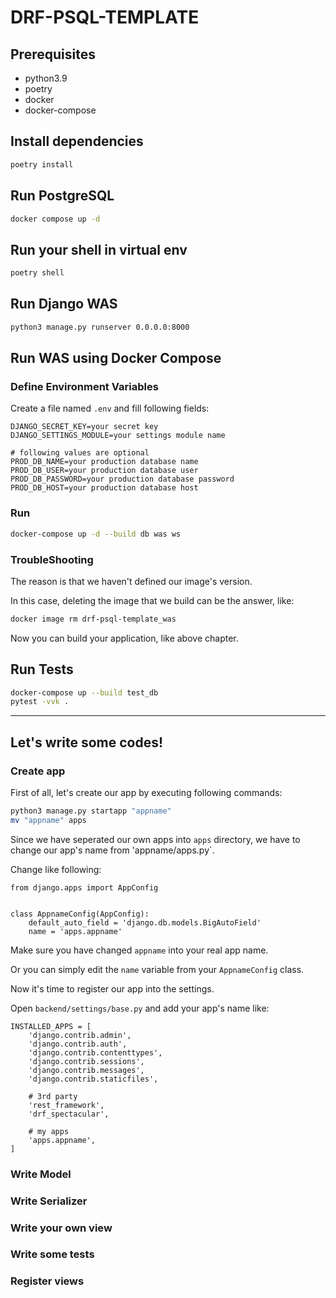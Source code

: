 # DRF-PSQL-TEMPLATE

## Prerequisites

- python3.9
- poetry
- docker
- docker-compose

## Install dependencies

```sh
poetry install
```

## Run PostgreSQL

```sh
docker compose up -d
```

## Run your shell in virtual env

```sh
poetry shell
```

## Run Django WAS

```sh
python3 manage.py runserver 0.0.0.0:8000
```

## Run WAS using Docker Compose

### Define Environment Variables

Create a file named `.env` and fill following fields:

```env
DJANGO_SECRET_KEY=your secret key
DJANGO_SETTINGS_MODULE=your settings module name

# following values are optional
PROD_DB_NAME=your production database name
PROD_DB_USER=your production database user
PROD_DB_PASSWORD=your production database password
PROD_DB_HOST=your production database host
```

### Run

```sh
docker-compose up -d --build db was ws
```

### TroubleShooting

The reason is that we haven't defined our image's version.

In this case, deleting the image that we build can be the answer, like:

```sh
docker image rm drf-psql-template_was
```

Now you can build your application, like above chapter.

## Run Tests

```sh
docker-compose up --build test_db
pytest -vvk .
```

---

## Let's write some codes!

### Create app

First of all, let's create our app by executing following commands:

```sh
python3 manage.py startapp "appname"
mv "appname" apps
```

Since we have seperated our own apps into `apps` directory, we have to change our app's name from 'appname/apps.py`.

Change like following:

```python3
from django.apps import AppConfig


class AppnameConfig(AppConfig):
    default_auto_field = 'django.db.models.BigAutoField'
    name = 'apps.appname'
```

Make sure you have changed `appname` into your real app name.

Or you can simply edit the `name` variable from your `AppnameConfig` class.

Now it's time to register our app into the settings.

Open `backend/settings/base.py` and add your app's name like:

```python3
INSTALLED_APPS = [
    'django.contrib.admin',
    'django.contrib.auth',
    'django.contrib.contenttypes',
    'django.contrib.sessions',
    'django.contrib.messages',
    'django.contrib.staticfiles',

    # 3rd party
    'rest_framework',
    'drf_spectacular',

    # my apps
    'apps.appname',
]
```

### Write Model

### Write Serializer

### Write your own view

### Write some tests

### Register views
